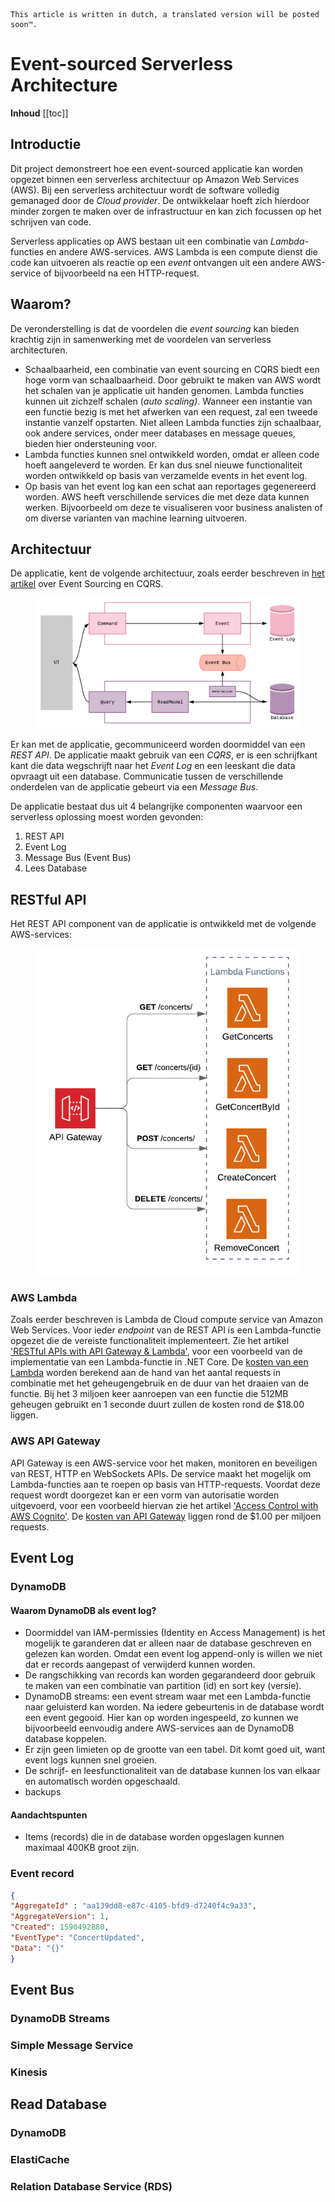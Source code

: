 ```
This article is written in dutch, a translated version will be posted soon™.
```
# Event-sourced Serverless Architecture

**Inhoud**
[[toc]]

## Introductie
Dit project demonstreert hoe een event-sourced applicatie kan worden opgezet binnen een serverless architectuur op Amazon Web Services (AWS). Bij een serverless architectuur wordt de software volledig gemanaged door de *Cloud provider*. De ontwikkelaar hoeft zich hierdoor minder zorgen te maken over de infrastructuur en kan zich focussen op het schrijven van code.

Serverless applicaties op AWS bestaan uit een combinatie van *Lambda*-functies en andere AWS-services. AWS Lambda is een compute dienst die code kan uitvoeren als reactie op een *event* ontvangen uit een andere AWS-service of bijvoorbeeld na een HTTP-request. 



## Waarom?
De veronderstelling is dat de voordelen die *event sourcing* kan bieden krachtig zijn in samenwerking met de voordelen van serverless architecturen.
  
- Schaalbaarheid, een combinatie van event sourcing en CQRS biedt een hoge vorm van schaalbaarheid. Door gebruikt te maken van AWS wordt het schalen van je applicatie uit handen genomen. Lambda functies kunnen uit zichzelf schalen (*auto scaling)*. Wanneer een instantie van een functie bezig is met het afwerken van een request, zal een tweede instantie vanzelf opstarten. Niet alleen Lambda functies zijn schaalbaar, ook andere services, onder meer databases en message queues, bieden hier ondersteuning voor.
- Lambda functies kunnen snel ontwikkeld worden, omdat er alleen code hoeft aangeleverd te worden. Er kan dus snel nieuwe functionaliteit worden ontwikkeld op basis van verzamelde events in het event log.
- Op basis van het event log kan een schat aan reportages gegenereerd worden. AWS heeft verschillende services die met deze data kunnen werken. Bijvoorbeeld om deze te visualiseren voor business analisten of om diverse varianten van machine learning uitvoeren.


## Architectuur
De  applicatie, kent de volgende architectuur, zoals eerder beschreven in [het artikel](event_sourcing/) over Event Sourcing en CQRS.

<figure>
  <img src='../../assets/images/high_level_architecture.png'>
  <figcaption></figcaption>
</figure>

Er kan met de applicatie, gecommuniceerd worden doormiddel van een *REST API*. De applicatie maakt gebruik van een *CQRS*, er is een schrijfkant kant die data wegschrijft naar het *Event Log* en een leeskant die data opvraagt uit een database. Communicatie tussen de verschillende onderdelen van de applicatie gebeurt via een *Message Bus*. 

De applicatie bestaat dus uit 4 belangrijke componenten waarvoor een serverless oplossing moest worden gevonden:
1. REST API
2. Event Log
3. Message Bus (Event Bus)
4. Lees Database
   

## RESTful API
Het REST API component van de applicatie is ontwikkeld met de volgende AWS-services: 

<figure>
  <img src='../../assets/images/api_lambda_example.png'>
  <figcaption></figcaption>
</figure>

### AWS Lambda
Zoals eerder beschreven is Lambda de Cloud compute service van Amazon Web Services. Voor ieder *endpoint* van de REST API is een Lambda-functie opgezet die de vereiste functionaliteit implementeert. Zie het artikel ['RESTful APIs with API Gateway & Lambda'](/aws_serverless/serverless_functions.md), voor een voorbeeld van de implementatie van een Lambda-functie in .NET Core. De [kosten van een Lambda](https://aws.amazon.com/lambda/pricing/) worden berekend aan de hand van het aantal requests in combinatie met het geheugengebruik en de duur van het draaien van de functie. Bij het 3 miljoen keer aanroepen van een functie die 512MB geheugen gebruikt en 1 seconde duurt zullen de kosten rond de $18.00 liggen.

### AWS API Gateway
API Gateway is een AWS-service voor het maken, monitoren en beveiligen van REST, HTTP en WebSockets APIs. 
De service maakt het mogelijk om Lambda-functies aan te roepen op basis van HTTP-requests. Voordat deze request wordt doorgezet kan er een vorm van autorisatie worden uitgevoerd, voor een voorbeeld hiervan zie het artikel ['Access Control with AWS Cognito'](/aws_serverless/cognito_auth.md). De [kosten van API Gateway](https://aws.amazon.com/api-gateway/pricing/) liggen rond de $1.00 per miljoen requests.




## Event Log
### DynamoDB

#### Waarom DynamoDB als event log?
* Doormiddel van IAM-permissies (Identity en Access Management) is het mogelijk te garanderen dat er alleen naar de database geschreven en gelezen kan worden. Omdat een event log append-only is willen we niet dat er records aangepast of verwijderd kunnen worden.
* De rangschikking van records kan worden gegarandeerd door gebruik te maken van een combinatie van partition (id) en sort key (versie).
* DynamoDB streams: een event stream waar met een Lambda-functie naar geluisterd kan worden. Na iedere gebeurtenis in de database wordt een event gegooid. Hier kan op worden ingespeeld, zo kunnen we bijvoorbeeld eenvoudig andere AWS-services aan de DynamoDB database koppelen.
* Er zijn geen limieten op de grootte van een tabel. Dit komt goed uit, want event logs kunnen snel groeien.
* De schrijf- en leesfunctionaliteit van de database kunnen los van elkaar en automatisch worden opgeschaald.
* backups

#### Aandachtspunten

* Items (records) die in de database worden opgeslagen kunnen maximaal 400KB groot zijn.
  
### Event record 
``` json
{
"AggregateId" : "aa139dd8-e87c-4105-bfd9-d7240f4c9a33",
"AggregateVersion": 1,
"Created": 1590492880,
"EventType": "ConcertUpdated",
"Data": "{}"
}
```

## Event Bus

### DynamoDB Streams
### Simple Message Service
### Kinesis 


## Read Database

### DynamoDB
### ElastiCache
### Relation Database Service (RDS)